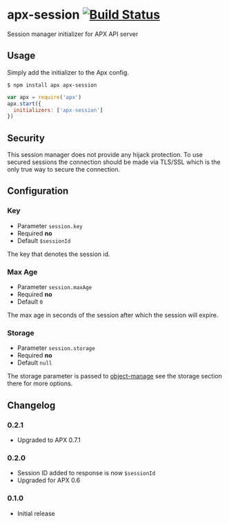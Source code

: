 apx-session [![Build Status](https://travis-ci.org/snailjs/apx-session.png?branch=master)](https://travis-ci.org/snailjs/apx-session)
============

Session manager initializer for APX API server

## Usage

Simply add the initializer to the Apx config.

```
$ npm install apx apx-session
```

```js
var apx = require('apx')
apx.start({
  initializers: ['apx-session']
})
```

## Security

This session manager does not provide any hijack protection. To use secured sessions the connection should be made
via TLS/SSL which is the only true way to secure the connection.

## Configuration

### Key
* Parameter `session.key`
* Required **no**
* Default `$sessionId`

The key that denotes the session id.

### Max Age
* Parameter `session.maxAge`
* Required **no**
* Default `0`

The max age in seconds of the session after which the session will expire.

### Storage
* Parameter `session.storage`
* Required **no**
* Default `null`

The storage parameter is passed to [object-manage](https://github.com/snailjs/object-manage) see the storage section
there for more options.

## Changelog

### 0.2.1
* Upgraded to APX 0.7.1

### 0.2.0
* Session ID added to response is now `$sessionId`
* Upgraded for APX 0.6

### 0.1.0
* Initial release
